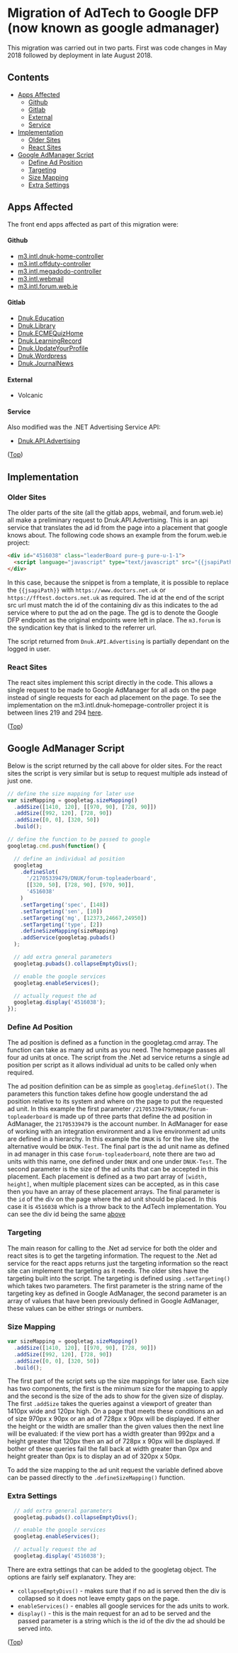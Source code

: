 # Migration of AdTech to Google DFP (now known as google admanager)  <!-- omit in toc --> 

This migration was carried out in two parts. First was code changes in May 2018 followed by deployment in late August 2018. 

## Contents <!-- omit in toc --> 
- [Apps Affected](#apps-affected)
    - [Github](#github)
    - [Gitlab](#gitlab)
    - [External](#external)
    - [Service](#service)
- [Implementation](#implementation)
  - [Older Sites](#older-sites)
  - [React Sites](#react-sites)
- [Google AdManager Script](#google-admanager-script)
  - [Define Ad Position](#define-ad-position)
  - [Targeting](#targeting)
  - [Size Mapping](#size-mapping)
  - [Extra Settings](#extra-settings)

## Apps Affected

The front end apps affected as part of this migration were:

#### Github
* [m3.intl.dnuk-home-controller](https://github.com/m3europe/m3.intl.dnuk-homepage-controller/)
* [m3.intl.offduty-controller](https://github.com/m3europe/m3.intl.offduty-controller/)
* [m3.intl.megadodo-controller](https://github.com/m3europe/m3.intl.megadodo-controller/)
* [m3.intl.webmail](https://github.com/m3europe/m3.intl.webmail/)
* [m3.intl.forum.web.ie](https://github.com/m3europe/m3.intl.forum.web.ie/)

#### Gitlab
* [Dnuk.Education](http://gitlab.internal.doctors.net.uk/Dnuk/Dnuk.education)
* [Dnuk.Library](http://gitlab.internal.doctors.net.uk/Dnuk/Dnuk.library)
* [Dnuk.ECMEQuizHome](http://gitlab.internal.doctors.net.uk/Dnuk/Dnuk.ECMEQuizHome)
* [Dnuk.LearningRecord](http://gitlab.internal.doctors.net.uk/Dnuk/Dnuk.LearningRecord)
* [Dnuk.UpdateYourProfile](http://gitlab.internal.doctors.net.uk/Dnuk/Dnuk.UpdateYourProfile)
* [Dnuk.Wordpress](http://gitlab.internal.doctors.net.uk/Dnuk/Dnuk.Wordpress)
* [Dnuk.JournalNews](http://gitlab.internal.doctors.net.uk/Dnuk/Dnuk.JournalNews)

#### External
* Volcanic

#### Service
Also modified was the .NET Advertising Service API:
* [Dnuk.API.Advertising](http://gitlab.internal.doctors.net.uk/Dnuk/Dnuk.API.Advertising)

([Top](#contents))

## Implementation

### Older Sites

The older parts of the site (all the gitlab apps, webmail, and forum.web.ie) all make a preliminary request to Dnuk.API.Advertising. This is an api service that translates the ad id from the page into a placement that google knows about. The following code shows an example from the forum.web.ie project:

```html
<div id="4516038" class="leaderBoard pure-g pure-u-1-1">
  <script language="javascript" type="text/javascript" src="{{jsapiPath}}/jsapi/latest/advertising/advertising.svc/gd/m3.forum/4516038"></script>
</div>
```

In this case, because the snippet is from a template, it is possible to replace the `{{jsapiPath}}` with `https://www.doctors.net.uk` or `https://fftest.doctors.net.uk` as required. The id at the end of the script src url must match the id of the containing div as this indicates to the ad service where to put the ad on the page. The gd is to denote the Google DFP endpoint as the original endpoints were left in place. The `m3.forum` is the syndication key that is linked to the referrer url. 

The script returned from `Dnuk.API.Advertising` is partially dependant on the logged in user. 

### React Sites

The react sites implement this script directly in the code. This allows a single request to be made to Google AdManager for all ads on the page instead of single requests for each ad placement on the page. To see the implementation on the m3.intl.dnuk-homepage-controller project it is between lines 219 and 294 [here](https://github.com/m3europe/m3.intl.dnuk-homepage-controller/blob/21fc1827f3d6a520e9bd796602f01408d6952971/src/app/containers/home-container/index.jsx#L219).

([Top](#contents))

## Google AdManager Script

Below is the script returned by the call above for older sites. For the react sites the script is very similar but is setup to request multiple ads instead of just one.

```JavaScript
// define the size mapping for later use
var sizeMapping = googletag.sizeMapping()
  .addSize([1410, 120], [[970, 90], [728, 90]])
  .addSize([992, 120], [728, 90])
  .addSize([0, 0], [320, 50])
  .build();

// define the function to be passed to google
googletag.cmd.push(function() {

  // define an individual ad position
  googletag
    .defineSlot(
      '/21705339479/DNUK/forum-topleaderboard',
      [[320, 50], [728, 90], [970, 90]],
      '4516038'
    )
    .setTargeting('spec', [148])
    .setTargeting('sen', [10])
    .setTargeting('mg', [12373,24667,24950])
    .setTargeting('type', [2])
    .defineSizeMapping(sizeMapping)
    .addService(googletag.pubads()
  );

  // add extra general parameters
  googletag.pubads().collapseEmptyDivs();

  // enable the google services
  googletag.enableServices();

  // actually request the ad
  googletag.display('4516038');
});
```

### Define Ad Position

The ad position is defined as a function in the googletag.cmd array. The function can take as many ad units as you need. The homepage passes all four ad units at once. The script from the .Net ad service returns a single ad position per script as it allows individual ad units to be called only when required.

The ad position definition can be as simple as `googletag.defineSlot()`. The parameters this function takes define how google understand the ad position relative to its system and where on the page to put the requested ad unit. In this example the first parameter `/21705339479/DNUK/forum-topleaderboard` is made up of three parts that define the ad position in AdManager, the `21705339479` is the account number. In AdManager for ease of working with an integration environment and a live environment ad units are defined in a hierarchy. In this example the `DNUK` is for the live site, the alternative would be `DNUK-Test`. The final part is the ad unit name as defined in ad manager in this case `forum-topleaderboard`, note there are two ad units with this name, one defined under `DNUK` and one under `DNUK-Test`. The second parameter is the size of the ad units that can be accepted in this placement. Each placement is defined as a two part array of `[width, height]`, when multiple placement sizes can be accepted, as in this case then you have an array of these placement arrays. The final parameter is the `id` of the div on the page where the ad unit should be placed. In this case it is `4516038` which is a throw back to the AdTech implementation. You can see the div id being the same [above](#older-sites)

### Targeting

The main reason for calling to the .Net ad service for both the older and react sites is to get the targeting information. The request to the .Net ad service for the react apps returns just the targeting information so the react site can implement the targeting as it needs. The older sites have the targeting built into the script. The targeting is defined using `.setTargeting()` which takes two parameters. The first parameter is the string name of the targeting key as defined in Google AdManager, the second parameter is an array of values that have been previously defined in Google AdManager, these values can be either strings or numbers. 

### Size Mapping

```JavaScript
var sizeMapping = googletag.sizeMapping()
  .addSize([1410, 120], [[970, 90], [728, 90]])
  .addSize([992, 120], [728, 90])
  .addSize([0, 0], [320, 50])
  .build();
```

The first part of the script sets up the size mappings for later use. Each size has two components, the first is the minimum size for the mapping to apply and the second is the size of the ads to show for the given size of display. The first `.addSize` takes the queries against a viewport of greater than 1410px wide and 120px high. On a page that meets these conditions an ad of size 970px x 90px or an ad of 728px x 90px will be displayed. If either the height or the width are smaller than the given values then the next line will be evaluated: if the view port has a width greater than 992px and a height greater that 120px then an ad of 728px x 90px will be displayed. If bother of these queries fail the fall back at width greater than 0px and height greater than 0px is to display an ad of 320px x 50px.

To add the size mapping to the ad unit request the variable defined above can be passed directly to the `.defineSizeMapping()` function.

### Extra Settings

```JavaScript
  // add extra general parameters
  googletag.pubads().collapseEmptyDivs();

  // enable the google services
  googletag.enableServices();

  // actually request the ad
  googletag.display('4516038');
```

There are extra settings that can be added to the googletag object. The options are fairly self explanatory. They are:
* `collapseEmptyDivs()` - makes sure that if no ad is served then the div is collapsed so it does not leave empty gaps on the page. 
* `enableServices()` - enables all google services for the ads units to work.
* `display()` - this is the main request for an ad to be served and the passed parameter is a string which is the id of the div the ad should be served into.

([Top](#contents))
